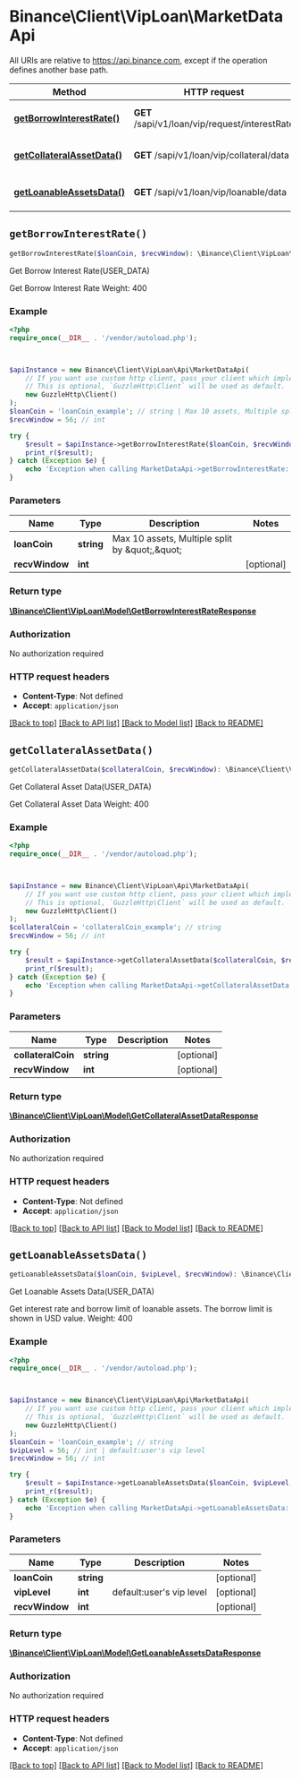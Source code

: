 # Binance\Client\VipLoan\MarketDataApi

All URIs are relative to https://api.binance.com, except if the operation defines another base path.

| Method | HTTP request | Description |
| ------------- | ------------- | ------------- |
| [**getBorrowInterestRate()**](MarketDataApi.md#getBorrowInterestRate) | **GET** /sapi/v1/loan/vip/request/interestRate | Get Borrow Interest Rate(USER_DATA) |
| [**getCollateralAssetData()**](MarketDataApi.md#getCollateralAssetData) | **GET** /sapi/v1/loan/vip/collateral/data | Get Collateral Asset Data(USER_DATA) |
| [**getLoanableAssetsData()**](MarketDataApi.md#getLoanableAssetsData) | **GET** /sapi/v1/loan/vip/loanable/data | Get Loanable Assets Data(USER_DATA) |


## `getBorrowInterestRate()`

```php
getBorrowInterestRate($loanCoin, $recvWindow): \Binance\Client\VipLoan\Model\GetBorrowInterestRateResponse
```

Get Borrow Interest Rate(USER_DATA)

Get Borrow Interest Rate  Weight: 400

### Example

```php
<?php
require_once(__DIR__ . '/vendor/autoload.php');



$apiInstance = new Binance\Client\VipLoan\Api\MarketDataApi(
    // If you want use custom http client, pass your client which implements `GuzzleHttp\ClientInterface`.
    // This is optional, `GuzzleHttp\Client` will be used as default.
    new GuzzleHttp\Client()
);
$loanCoin = 'loanCoin_example'; // string | Max 10 assets, Multiple split by \",\"
$recvWindow = 56; // int

try {
    $result = $apiInstance->getBorrowInterestRate($loanCoin, $recvWindow);
    print_r($result);
} catch (Exception $e) {
    echo 'Exception when calling MarketDataApi->getBorrowInterestRate: ', $e->getMessage(), PHP_EOL;
}
```

### Parameters

| Name | Type | Description  | Notes |
| ------------- | ------------- | ------------- | ------------- |
| **loanCoin** | **string**| Max 10 assets, Multiple split by \&quot;,\&quot; | |
| **recvWindow** | **int**|  | [optional] |

### Return type

[**\Binance\Client\VipLoan\Model\GetBorrowInterestRateResponse**](../Model/GetBorrowInterestRateResponse.md)

### Authorization

No authorization required

### HTTP request headers

- **Content-Type**: Not defined
- **Accept**: `application/json`

[[Back to top]](#) [[Back to API list]](../../README.md#endpoints)
[[Back to Model list]](../../README.md#models)
[[Back to README]](../../README.md)

## `getCollateralAssetData()`

```php
getCollateralAssetData($collateralCoin, $recvWindow): \Binance\Client\VipLoan\Model\GetCollateralAssetDataResponse
```

Get Collateral Asset Data(USER_DATA)

Get Collateral Asset Data  Weight: 400

### Example

```php
<?php
require_once(__DIR__ . '/vendor/autoload.php');



$apiInstance = new Binance\Client\VipLoan\Api\MarketDataApi(
    // If you want use custom http client, pass your client which implements `GuzzleHttp\ClientInterface`.
    // This is optional, `GuzzleHttp\Client` will be used as default.
    new GuzzleHttp\Client()
);
$collateralCoin = 'collateralCoin_example'; // string
$recvWindow = 56; // int

try {
    $result = $apiInstance->getCollateralAssetData($collateralCoin, $recvWindow);
    print_r($result);
} catch (Exception $e) {
    echo 'Exception when calling MarketDataApi->getCollateralAssetData: ', $e->getMessage(), PHP_EOL;
}
```

### Parameters

| Name | Type | Description  | Notes |
| ------------- | ------------- | ------------- | ------------- |
| **collateralCoin** | **string**|  | [optional] |
| **recvWindow** | **int**|  | [optional] |

### Return type

[**\Binance\Client\VipLoan\Model\GetCollateralAssetDataResponse**](../Model/GetCollateralAssetDataResponse.md)

### Authorization

No authorization required

### HTTP request headers

- **Content-Type**: Not defined
- **Accept**: `application/json`

[[Back to top]](#) [[Back to API list]](../../README.md#endpoints)
[[Back to Model list]](../../README.md#models)
[[Back to README]](../../README.md)

## `getLoanableAssetsData()`

```php
getLoanableAssetsData($loanCoin, $vipLevel, $recvWindow): \Binance\Client\VipLoan\Model\GetLoanableAssetsDataResponse
```

Get Loanable Assets Data(USER_DATA)

Get interest rate and borrow limit of loanable assets. The borrow limit is shown in USD value.  Weight: 400

### Example

```php
<?php
require_once(__DIR__ . '/vendor/autoload.php');



$apiInstance = new Binance\Client\VipLoan\Api\MarketDataApi(
    // If you want use custom http client, pass your client which implements `GuzzleHttp\ClientInterface`.
    // This is optional, `GuzzleHttp\Client` will be used as default.
    new GuzzleHttp\Client()
);
$loanCoin = 'loanCoin_example'; // string
$vipLevel = 56; // int | default:user's vip level
$recvWindow = 56; // int

try {
    $result = $apiInstance->getLoanableAssetsData($loanCoin, $vipLevel, $recvWindow);
    print_r($result);
} catch (Exception $e) {
    echo 'Exception when calling MarketDataApi->getLoanableAssetsData: ', $e->getMessage(), PHP_EOL;
}
```

### Parameters

| Name | Type | Description  | Notes |
| ------------- | ------------- | ------------- | ------------- |
| **loanCoin** | **string**|  | [optional] |
| **vipLevel** | **int**| default:user&#39;s vip level | [optional] |
| **recvWindow** | **int**|  | [optional] |

### Return type

[**\Binance\Client\VipLoan\Model\GetLoanableAssetsDataResponse**](../Model/GetLoanableAssetsDataResponse.md)

### Authorization

No authorization required

### HTTP request headers

- **Content-Type**: Not defined
- **Accept**: `application/json`

[[Back to top]](#) [[Back to API list]](../../README.md#endpoints)
[[Back to Model list]](../../README.md#models)
[[Back to README]](../../README.md)
